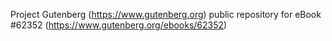 Project Gutenberg (https://www.gutenberg.org) public repository for
eBook #62352 (https://www.gutenberg.org/ebooks/62352)

